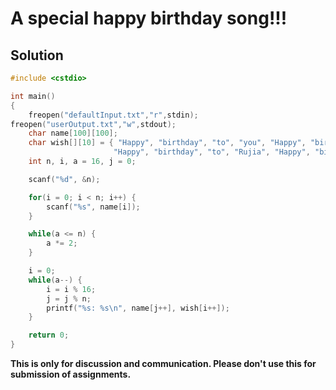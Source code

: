# A special happy birthday song!!!

## Solution

```c++
#include <cstdio>

int main()
{
    freopen("defaultInput.txt","r",stdin);
freopen("userOutput.txt","w",stdout);
    char name[100][100];
    char wish[][10] = { "Happy", "birthday", "to", "you", "Happy", "birthday", "to", "you",
                       "Happy", "birthday", "to", "Rujia", "Happy", "birthday", "to", "you" };
    int n, i, a = 16, j = 0;

    scanf("%d", &n);

    for(i = 0; i < n; i++) {
        scanf("%s", name[i]);
    }

    while(a <= n) {
        a *= 2;
    }

    i = 0;
    while(a--) {
        i = i % 16;
        j = j % n;
        printf("%s: %s\n", name[j++], wish[i++]);
    }

    return 0;
}

```


**This is only for discussion and communication. Please don't use this for submission of assignments.**